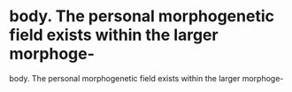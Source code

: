 # body. The personal morphogenetic field exists within the larger morphoge-

body. The personal morphogenetic field exists within the larger morphoge-